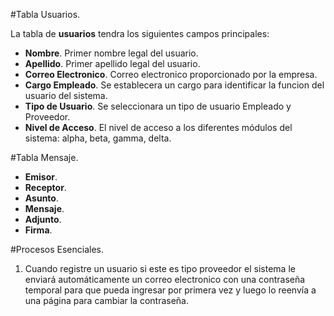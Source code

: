 

#Tabla Usuarios.

La tabla de **usuarios** tendra los siguientes campos principales:

- **Nombre**. Primer nombre legal del usuario.
- **Apellido**. Primer apellido legal del usuario.
- **Correo Electronico**. Correo electronico proporcionado por la empresa.
- **Cargo Empleado**. Se establecera un cargo para identificar la funcion del usuario del sistema.
- **Tipo de Usuario**. Se seleccionara un tipo de usuario Empleado y Proveedor.
- **Nivel de Acceso**. El nivel de acceso a los diferentes módulos del sistema: alpha, beta, gamma, delta.

#Tabla Mensaje.

- **Emisor**.
- **Receptor**.
- **Asunto**.
- **Mensaje**.
- **Adjunto**.
- **Firma**.


#Procesos Esenciales.

1.	Cuando registre un usuario si este es tipo proveedor el sistema le enviará automáticamente un correo
	electronico con una contraseña temporal para que pueda ingresar por primera vez y luego lo reenvía
	a una página para cambiar la contraseña.

